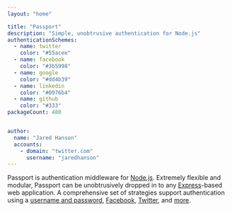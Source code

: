 ```yaml
---
layout: "home"

title: "Passport"
description: "Simple, unobtrusive authentication for Node.js"
authenticationSchemes:
  - name: twitter
    color: "#55acee"
  - name: facebook
    color: "#3b5998"
  - name: google
    color: "#dd4b39"
  - name: linkedin
    color: "#0976b4"
  - name: github
    color: "#333"
packageCount: 480


author:
  name: "Jared Hanson"
  accounts:
    - domain: "twitter.com"
      username: "jaredhanson"
---
```


Passport is authentication middleware for [Node.js](https://nodejs.org/).
Extremely flexible and modular, Passport can be unobtrusively dropped in to any
[Express](https://expressjs.com/)-based web application.  A comprehensive set of
strategies support authentication using a [username and password](/docs/username-password/),
[Facebook](/docs/facebook/), [Twitter](/docs/twitter/), and [more](/packages/).
